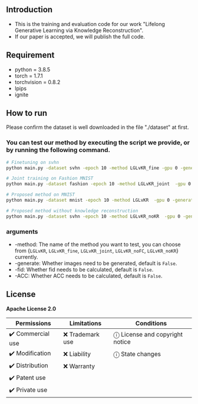 ## Introduction
- This is the training and evaluation code for our work "Lifelong Generative Learning via Knowledge Reconstruction".
- If our paper is accepted, we will publish the full code.

## Requirement
- python = 3.8.5
- torch = 1.7.1
- torchvision = 0.8.2
- lpips
- ignite  

## How to run
Please confirm the dataset is well downloaded in the file "./dataset" at first.
### You can test our method by executing the script we provide, or by running the following command.
```sh
# Finetuning on svhn
python main.py -dataset svhn -epoch 10 -method LGLvKR_fine -gpu 0 -generate
```

```sh
# Joint training on Fashion MNIST
python main.py -dataset fashion -epoch 10 -method LGLvKR_joint  -gpu 0 -generate

# Proposed method on MNIST
python main.py -dataset mnist -epoch 10 -method LGLvKR  -gpu 0 -generate

# Proposed method without knowledge reconstruction
python main.py -dataset svhn -epoch 10 -method LGLvKR_noKR  -gpu 0 -generate
```
### arguments
- -method: The name of the method you want to test, you can choose from {`LGLvKR`, `LGLvKR_fine`,  `LGLvKR_joint`, `LGLvKR_noFC`, `LGLvKR_noKR`} currently.
- -generate: Whether images need to be generated, default is `False`.
- -fid:  Whether fid needs to be calculated, default is `False`.
- -ACC:  Whether ACC needs to be calculated, default is `False`.

## License
**Apache License 2.0**

| Permissions      | Limitations       | Conditions                       |
|------------------|-------------------|----------------------------------|
| ✔️ Commercial use |  ❌  Trademark use |  ⓘ License and copyright notice | 
| ✔️ Modification   |  ❌  Liability     |  ⓘ State changes                |
| ✔️ Distribution   |  ❌  Warranty      |                                  |
| ✔️ Patent use     |                   |                                  |
| ✔️ Private use    |                   |                                  |

 



